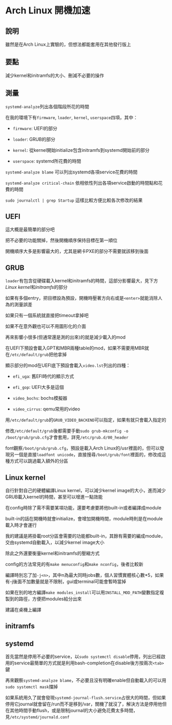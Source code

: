 # Arch Linux 開機加速

## 說明

雖然是在Arch Linux上實驗的，但想法都能套用在其他發行版上

## 要點

減少kernel和initramfs的大小、刪減不必要的操作

## 測量

```systemd-analyze```列出各個階段所花的時間

在我的環境下有```firmware```, ```loader```, ```kernel```, ```userspace```四項，其中：

* ```firmware```: UEFI的部分

* ```loader```: GRUB的部分

* ```kernel```: 從kernel開始initialize包含initramfs到systemd開始前的部分

* ```userspace```: systemd所花費的時間

```systemd-analyze blame``` 可以列出systemd各項service花費的時間

```systemd-analyze critical-chain``` 依相依性列出各項service啟動的時間點和花費的時間

```sudo journalctl | grep Startup``` 這樣比較方便比較各次修改的結果

## UEFI

這大概是最簡單的部分吧

把不必要的功能關掉，然後開機順序保持目標在第一順位

開機順序大多是影響最大的，尤其是網卡PXE的部分不需要就該移到後面

## GRUB

```loader```有包含從硬碟載入kernel和initramfs的時間，這部分影響最大，見下方*Linux kernel*和*initramfs*的部分

如果有多個entry，把目標設為預設，開機時壓著方向右或是```<enter>```就能消除人為的測量誤差

如果只有一個系統就直接把timeout拿掉吧

如果不在意外觀也可以不用圖形化的介面

再來影響小很多(但通常還是測的出來)的就是減少載入的mod

在UEFI下預設會載入GPT和MBR兩種table的mod，如果不需要用MBR就在```/etc/default/grub```把他拿掉

顯示部分的mod在UEFI底下預設會載入```video.lst```列出的四種：

* ```efi_uga```: 舊EFI時代的顯示方式

* ```efi_gop```: UEFI大多是這個

* ```video_bochs```: bochs模擬器

* ```video_cirrus```: qemu常用的video

用```/etc/default/grub```的```GRUB_VIDEO_BACKEND```可以指定，如果有就只會載入指定的

修改```/etc/default/grub```後都需要手動```sudo grub-mkconfig -o /boot/grub/grub.cfg```才會套用，詳見```/etc/grub.d/00_header```

font觀察```/boot/grub/grub.cfg```，預設是載入Arch Linux的/usr裡面的，但可以發現另一個是直接```loadfont unicode```，直接搜尋```/boot/grub/font```裡面的，修改成這種方式可以跳過載入額外的分區

## Linux kernel

自行針對自己的硬體編譯Linux kernel，可以減少kernel image的大小，進而減少GRUB載入kernel的時間，甚至可以增進一點效能

在config時除了需不需要某項功能，還要考慮要將他built-in或者編譯成module

built-in的話在開機時就會initialize，會增加開機時間，module時則是在module載入時才會運行

我的建議是將掛載root分區會需要的功能都built-in，其餘有需要的編成module，交由systemd自動載入，以減少kernel image大小

除此之外還要衡量kernel和initramfs的壓縮方式

config的方法常見的有```make menuconfig```和```make nconfig```，後者比較新

編譯時別忘了加```-j<n>```，其中n為最大同時jobs數，個人習慣實體核心數\*5，如果有-j後面不加數量就是不限制，gui或terminal可能會暫時當掉

如果在別的地方編譯```make modules_install```可以用```INSTALL_MOD_PATH```變數指定複製到的路徑，方便把modules給分出來

建議在桌機上編譯

## initramfs

## systemd

首先當然是停用不必要的service，以```sudo systemctl disable```停用，列出已經啟用的service最簡單的方式就是利用bash-completion在disable後方按兩次```<tab>```鍵

再來觀察```systemd-analyze blame```，不必要且沒有明確enable但自動載入的可以用```sudo systemctl mask```擋掉

如果系統用久了就會發現```systemd-journal-flush.service```占很大的時間，但如果停用它journal就會留在/run而不是移到/var，關機了就沒了，解決方法是停用他但在其他時間手動flush，或是限制journal的大小避免花費太多時間，見```/etc/systemd/journald.conf```
